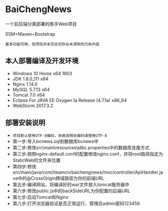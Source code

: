 
# BaiChengNews
一个前后端分离部署的练手Web项目

SSM+Maven+Bootstrap

`基本功能可用，但项目并未完全切存在未清除的冗余内容`
## 本人部署编译及开发环境
* Windows 10 Home x64 1803
* JDK 1.8.0_111 x64
* Nginx 1.14.0 
* MySQL 5.7.13 x64
* Tomcat 7.0 x64
* Eclipse For JAVA EE Oxygen.1a Release (4.7.1a) x86_64
* WebStorm 2017.3.2

## 部署安装说明
* `项目默认使用UTF-8编码，未做说明处编码请使用UTF-8`
* 第一步:导入bcnews.sql到数据库bcnews中
* 第二步:修改src\main\resources\jdbc.properties中的数据库连接方式
* 第三步:按照nginx-default.conf的配置修改nginx.conf，并将root路径指定为StaticWeb的文件夹位置
* 第四步:修改src/main/java/com/iteamcn/baichengnews/mvc/controller/ApiHandler.java中的@CrossOrigin跨域路径为你的前端URL
* 第五步:编译网站，将编译好的war文件放入tomcat服务器中
* 第六步:修改public.js中的backSideURL为你配置的后端URL
* 第七步:启动Tomcat和Nginx
* 第八步:打开浏览器验证是否正常运行，管理员admin密码123456
